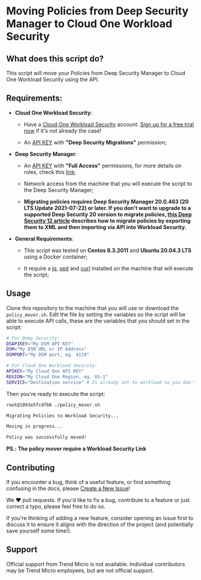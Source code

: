 # Moving Policies from Deep Security Manager to Cloud One Workload Security

## What does this script do?

This script will move your Policies from Deep Security Manager to Cloud One Workload Security using the API.

## Requirements:

* **Cloud One Workload Security**:

    - Have a [Cloud One Workload Security](https://www.trendmicro.com/en_ae/business/products/hybrid-cloud/cloud-one-workload-security.html) account. [Sign up for a free trial now](https://cloudone.trendmicro.com/register) if it's not already the case!

    - An [API KEY](https://cloudone.trendmicro.com/docs/workload-security/api-key-create-console/) with **"Deep Security Migrations"** permission;

* **Deep Security Manager**:

    - An [API KEY](https://help.deepsecurity.trendmicro.com/20_0/on-premise/api-key.html) with **"Full Access"** permissions, for more details on roles, check this [link](https://help.deepsecurity.trendmicro.com/20_0/on-premise/user-roles.html);

    - Network access from the machine that you will execute the script to the Deep Security Manager;

    - **Migrating policies requires Deep Security Manager 20.0.463 (20 LTS Update 2021-07-22) or later. If you don't want to upgrade to a supported Deep Security 20 version to migrate policies, [this Deep Security 12 article](https://help.deepsecurity.trendmicro.com/12_0/on-premise/migration.html) describes how to migrate policies by exporting them to XML and then importing via API into Workload Security.**

* **General Requirements**:

    - This script was tested on **Centos 8.3.2011** and **Ubuntu 20.04.3 LTS** using a Docker container;

    - It require a [jq](https://stedolan.github.io/jq/), [sed](https://www.gnu.org/software/sed/manual/sed.html#Introduction) and [curl](https://curl.se/) installed on the machine that will execute the script;

## Usage

Clone this repository to the machine that you will use or download the ```policy_mover.sh```. Edit the file by setting the variables so the script will be able to execute API calls, these are the variables that you should set in the script:

```bash
# For Deep Security:
DSAPIKEY="My DSM API KEY"
DSM="My DSM URL or IP Address"
DSMPORT="My DSM port, eg. 4119"

# For Cloud One Workload Security:
APIKEY="My Cloud One API KEY"
REGION="My Cloud One Region, eg. US-1"
SERVICE="Destination service" # Is already set to workload so you don't need to change.
```

Then you're ready to execute the script:

```bash
root@1893e5fcdfb6 ./policy_mover.sh

Migrating Policies to Workload Security...

Moving in progress...

Policy was successfully moved!
```

**PS.: The policy mover require a Workload Security Link**

## Contributing

If you encounter a bug, think of a useful feature, or find something confusing
in the docs, please
[Create a New Issue](https://github.com/felipecosta09/DS-to-C1WS-mover/issues/new)!

We :heart: pull requests. If you'd like to fix a bug, contribute to a feature or
just correct a typo, please feel free to do so.

If you're thinking of adding a new feature, consider opening an issue first to
discuss it to ensure it aligns with the direction of the project (and potentially
save yourself some time!).

## Support

Official support from Trend Micro is not available. Individual contributors may
be Trend Micro employees, but are not official support.



